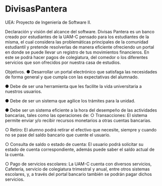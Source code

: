 # DivisasPantera

UEA: Proyecto de Ingeniería de Software II.

Declaración y visión del alcance del software.
Divisas Pantera es un banco creado por estudiantes de la UAM-C pensado para los
estudiantes de la misma, el cual considera las problemáticas principales de la comunidad
estudiantil y pretende resolverlas de manera eficiente ofreciendo un portal en donde se
puede llevar un registro de tus movimientos financieros. En este se podrá hacer pagos de
colegiatura, del comedor o los diferentes servicios que son ofrecidos por nuestra casa de
estudios.

Objetivos.
● Desarrollar un portal electrónico que satisfaga las necesidades de forma general y
que cumpla con las expectativas del alumnado.

● Debe de ser una herramienta que les facilite la vida universitaria a nuestros usuarios.

● Debe de ser un sistema que agilice los trámites para la unidad.

● Debe ser un sistema eficiente a la hora del desempeño de las actividades bancarias,
tales como las operaciones de:
○ Transacciones: El sistema permite enviar y/o recibir recursos monetarios a
otras cuentas bancarias.

○ Retiro: El alumno podrá retirar el efectivo que necesite, siempre y cuando no
se pase del saldo bancario que cuente el usuario.

○ Consulta de saldo o estado de cuenta: El usuario podrá solicitar su estado de
cuenta correspondiente, además puede saber el saldo actual de la cuenta.

○ Pago de servicios escolares: La UAM-C cuenta con diversos servicios,
Cafetería, servicio de colegiatura trimestral y anual, entre otros sistemas
escolares, y, a través del portal bancario también se podrán pagar dichos
servicios.
